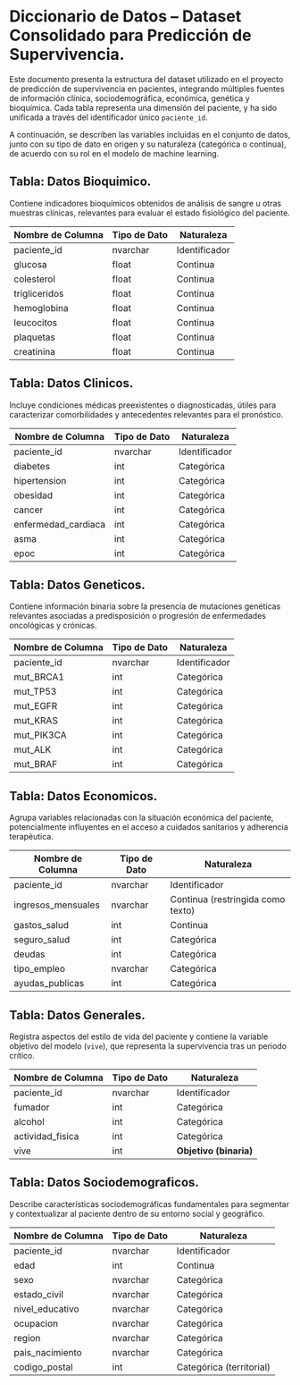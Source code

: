 # **Diccionario de Datos – Dataset Consolidado para Predicción de Supervivencia.**

Este documento presenta la estructura del dataset utilizado en el proyecto de predicción de supervivencia en pacientes, integrando múltiples fuentes de información clínica, sociodemográfica, económica, genética y bioquímica. Cada tabla representa una dimensión del paciente, y ha sido unificada a través del identificador único `paciente_id`.

A continuación, se describen las variables incluidas en el conjunto de datos, junto con su tipo de dato en origen y su naturaleza (categórica o continua), de acuerdo con su rol en el modelo de machine learning.

## **Tabla: Datos Bioquimico.**

Contiene indicadores bioquímicos obtenidos de análisis de sangre u otras muestras clínicas, relevantes para evaluar el estado fisiológico del paciente.

| Nombre de Columna     | Tipo de Dato | Naturaleza |
|------------------------|---------------|-------------|
| paciente_id            | nvarchar      | Identificador |
| glucosa                | float         | Continua      |
| colesterol             | float         | Continua      |
| trigliceridos          | float         | Continua      |
| hemoglobina            | float         | Continua      |
| leucocitos             | float         | Continua      |
| plaquetas              | float         | Continua      |
| creatinina             | float         | Continua      |

## **Tabla: Datos Clinicos.**

Incluye condiciones médicas preexistentes o diagnosticadas, útiles para caracterizar comorbilidades y antecedentes relevantes para el pronóstico.

| Nombre de Columna     | Tipo de Dato | Naturaleza |
|------------------------|---------------|-------------|
| paciente_id            | nvarchar      | Identificador |
| diabetes               | int           | Categórica   |
| hipertension           | int           | Categórica   |
| obesidad               | int           | Categórica   |
| cancer                 | int           | Categórica   |
| enfermedad_cardiaca    | int           | Categórica   |
| asma                   | int           | Categórica   |
| epoc                   | int           | Categórica   |

## **Tabla: Datos Geneticos.**

Contiene información binaria sobre la presencia de mutaciones genéticas relevantes asociadas a predisposición o progresión de enfermedades oncológicas y crónicas.

| Nombre de Columna     | Tipo de Dato | Naturaleza |
|------------------------|---------------|-------------|
| paciente_id            | nvarchar      | Identificador |
| mut_BRCA1              | int           | Categórica   |
| mut_TP53               | int           | Categórica   |
| mut_EGFR               | int           | Categórica   |
| mut_KRAS               | int           | Categórica   |
| mut_PIK3CA             | int           | Categórica   |
| mut_ALK                | int           | Categórica   |
| mut_BRAF               | int           | Categórica   |

## **Tabla: Datos Economicos.**

Agrupa variables relacionadas con la situación económica del paciente, potencialmente influyentes en el acceso a cuidados sanitarios y adherencia terapéutica.

| Nombre de Columna     | Tipo de Dato | Naturaleza |
|------------------------|---------------|-------------|
| paciente_id            | nvarchar      | Identificador |
| ingresos_mensuales     | nvarchar      | Continua (restringida como texto) |
| gastos_salud           | int           | Continua      |
| seguro_salud           | int           | Categórica   |
| deudas                 | int           | Categórica   |
| tipo_empleo            | nvarchar      | Categórica   |
| ayudas_publicas        | int           | Categórica   |

## **Tabla: Datos Generales.**

Registra aspectos del estilo de vida del paciente y contiene la variable objetivo del modelo (`vive`), que representa la supervivencia tras un periodo crítico.

| Nombre de Columna     | Tipo de Dato | Naturaleza |
|------------------------|---------------|-------------|
| paciente_id            | nvarchar      | Identificador |
| fumador                | int           | Categórica   |
| alcohol                | int           | Categórica   |
| actividad_fisica       | int           | Categórica   |
| vive                   | int           | **Objetivo (binaria)** |

## **Tabla: Datos Sociodemograficos.**

Describe características sociodemográficas fundamentales para segmentar y contextualizar al paciente dentro de su entorno social y geográfico.

| Nombre de Columna     | Tipo de Dato | Naturaleza |
|------------------------|---------------|-------------|
| paciente_id            | nvarchar      | Identificador |
| edad                   | int           | Continua      |
| sexo                   | nvarchar      | Categórica   |
| estado_civil           | nvarchar      | Categórica   |
| nivel_educativo        | nvarchar      | Categórica   |
| ocupacion              | nvarchar      | Categórica   |
| region                 | nvarchar      | Categórica   |
| pais_nacimiento        | nvarchar      | Categórica   |
| codigo_postal          | int           | Categórica (territorial) |
